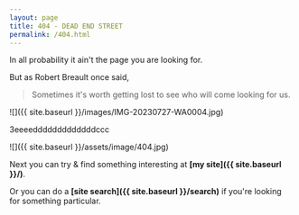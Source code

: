 ```yaml
---
layout: page
title: 404 - DEAD END STREET
permalink: /404.html
---
```


In all probability it ain't the page you are looking for.  

But as Robert Breault once said,  

> Sometimes it's worth getting lost to see who will come looking for us.  

![]({{ site.baseurl }}/images/IMG-20230727-WA0004.jpg)

3eeeedddddddddddddccc

![]({{ site.baseurl }}/assets/image/404.jpg)

Next you can try & find something interesting at **[my site]({{ site.baseurl }}/)**.  

Or you can do a **[site search]({{ site.baseurl }}/search)** if you're looking for something particular.  
